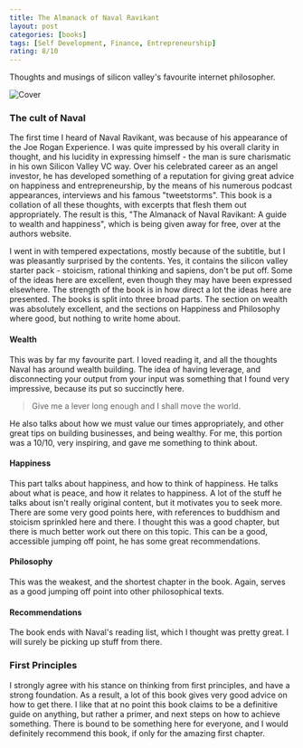 ```yaml
---
title: The Almanack of Naval Ravikant
layout: post
categories: [books]
tags: [Self Development, Finance, Entrepreneurship]
rating: 8/10
---
```


Thoughts and musings of silicon valley's favourite internet philosopher. 

![Cover](https://i.gr-assets.com/images/S/compressed.photo.goodreads.com/books/1598011736l/54898389._SY475_.jpg)
### The cult of Naval
The first time I heard of Naval Ravikant, was because of his appearance of the Joe Rogan Experience. I was quite impressed by his overall clarity in thought, and his lucidity in expressing himself - the man is sure charismatic in his own Silicon Valley VC way. Over his celebrated career as an angel investor, he has developed something of a reputation for giving great advice on happiness and entrepreneurship, by the means of his numerous podcast appearances, interviews and his famous "tweetstorms". This book is a collation of all these thoughts, with excerpts that flesh them out appropriately. The result is this, "The Almanack of Naval Ravikant: A guide to wealth and happiness", which is being given away for free, over at the authors website. 

I went in with tempered expectations, mostly because of the subtitle, but I was pleasantly surprised by the contents. Yes, it contains the silicon valley starter pack - stoicism, rational thinking and sapiens, don't be put off. Some of the ideas here are excellent, even though they may have been expressed elsewhere. The strength of the book is in how direct a lot the ideas here are presented. The books is split into three broad parts. The section on wealth was absolutely excellent, and the sections on Happiness and Philosophy where good, but nothing to write home about.
#### Wealth
This was by far my favourite part. I loved reading it, and all the thoughts Naval has around wealth building. The idea of having leverage, and disconnecting your output from your input was something that I found very impressive, because its put so succinctly here.
> Give me a lever long enough and I shall move the world.

He also talks about how we must value our times appropriately, and other great tips on building businesses, and being wealthy. For me, this portion was a 10/10, very inspiring, and gave me something to think about.
#### Happiness
This part talks about happiness, and how to think of happiness. He talks about what is peace, and how it relates to happiness. A lot of the stuff he talks about isn't really original content, but it motivates you to seek more. There are some very good points here, with references to buddhism and stoicism sprinkled here and there. I thought this was a good chapter, but there is much better work out there on this topic. This can be a good, accessible jumping off point, he has some great recommendations.
#### Philosophy
This was the weakest, and the shortest chapter in the book. Again, serves as a good jumping off point into other philosophical texts.
#### Recommendations
The book ends with Naval's reading list, which I thought was pretty great. I will surely be picking up stuff from there.
### First Principles
I strongly agree with his stance on thinking from first principles, and have a strong foundation. As a result, a lot of this book gives very good advice on how to get there. I like that at no point this book claims to be a definitive guide on anything, but rather a primer, and next steps on how to achieve something. There is bound to be something here for everyone, and I would definitely recommend this book, if only for the amazing first chapter.
